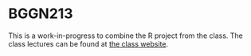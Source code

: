# BGGN213 

This is a work-in-progress to combine the R project from the class. The class lectures can be found at [the class website](https://bioboot.github.io/bggn213_S19/lectures/#10).

